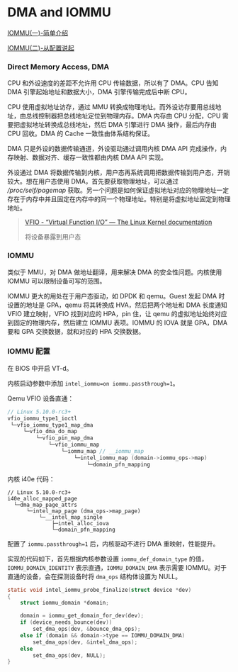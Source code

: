 # DMA and IOMMU

[IOMMU(一)-简单介绍](https://zhuanlan.zhihu.com/p/336616452)

[IOMMU(二)-从配置说起](https://zhuanlan.zhihu.com/p/365408539)

### Direct Memory Access, DMA

CPU 和外设速度的差距不允许用 CPU 传输数据，所以有了 DMA。CPU 告知 DMA 引擎起始地址和数据大小，DMA 引擎传输完成后中断 CPU。

CPU 使用虚拟地址访存，通过 MMU 转换成物理地址。而外设访存要用总线地址，由总线控制器把总线地址定位到物理内存。DMA 内存由 CPU 分配，CPU 需要把虚拟地址转换成总线地址，然后 DMA 引擎进行 DMA 操作，最后内存由 CPU 回收。DMA 的 Cache 一致性由体系结构保证。

DMA 只是外设的数据传输通道，外设驱动通过调用内核 DMA API 完成操作，内存映射、数据对齐、缓存一致性都由内核 DMA API 实现。

外设通过 DMA 将数据传输到内核，用户态再系统调用把数据传输到用户态，开销较大。想在用户态使用 DMA，首先要获取物理地址，可以通过 */proc/self/pagemap* 获取。另一个问题是如何保证虚拟地址对应的物理地址一定存在于内存中并且固定在内存中的同一个物理地址。特别是将虚拟地址固定到物理地址。

> [VFIO - “Virtual Function I/O” — The Linux Kernel documentation](https://www.kernel.org/doc/html/latest/driver-api/vfio.html)
>
> 将设备暴露到用户态

### IOMMU

类似于 MMU，对 DMA 做地址翻译，用来解决 DMA 的安全性问题。内核使用 IOMMU 可以限制设备可写的范围。

IOMMU 更大的用处在于用户态驱动，如 DPDK 和 qemu。Guest 发起 DMA 时设置的地址是 GPA，qemu 将其转换成 HVA，然后把两个地址和 DMA 长度通知 VFIO 建立映射，VFIO 找到对应的 HPA，pin 住，让 qemu 的虚拟地址始终对应到固定的物理内存，然后建立 IOMMU 表项。IOMMU 的 IOVA 就是 GPA，DMA 要和 GPA 交换数据，就和对应的 HPA 交换数据。

### IOMMU 配置

在 BIOS 中开启 VT-d。

内核启动参数中添加 `intel_iommu=on iommu.passthrough=1`。

Qemu VFIO 设备直通：

```c
// Linux 5.10.0-rc3+
vfio_iommu_type1_ioctl
 └─vfio_iommu_type1_map_dma
     └─vfio_dma_do_map
         └─vfio_pin_map_dma
             └─vfio_iommu_map
                 └─iommu_map // __iommu_map
                     └─intel_iommu_map (domain->iommu_ops->map)
                         └─domain_pfn_mapping

```

内核 i40e 代码：

```
// Linux 5.10.0-rc3+
i40e_alloc_mapped_page
  └─dma_map_page_attrs
      └─intel_map_page (dma_ops->map_page)
          └─__intel_map_single
              ├─intel_alloc_iova
              └─domain_pfn_mapping
```

配置了 `iommu.passthrough=1` 后，内核驱动不进行 DMA 重映射，性能提升。

实现的代码如下，首先根据内核参数设置 `iommu_def_domain_type` 的值，`IOMMU_DOMAIN_IDENTITY` 表示直通，`IOMMU_DOMAIN_DMA` 表示需要 IOMMU。对于直通的设备，会在探测设备时将 `dma_ops` 结构体设置为 NULL。

```c
static void intel_iommu_probe_finalize(struct device *dev)
{
	struct iommu_domain *domain;

	domain = iommu_get_domain_for_dev(dev);
	if (device_needs_bounce(dev))
		set_dma_ops(dev, &bounce_dma_ops);
	else if (domain && domain->type == IOMMU_DOMAIN_DMA)
		set_dma_ops(dev, &intel_dma_ops);
	else
		set_dma_ops(dev, NULL);
}
```

